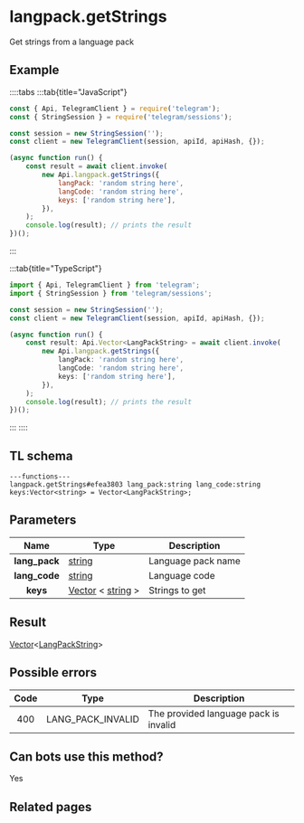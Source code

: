 # langpack.getStrings

Get strings from a language pack

## Example

::::tabs
:::tab{title="JavaScript"}

```js
const { Api, TelegramClient } = require('telegram');
const { StringSession } = require('telegram/sessions');

const session = new StringSession('');
const client = new TelegramClient(session, apiId, apiHash, {});

(async function run() {
    const result = await client.invoke(
        new Api.langpack.getStrings({
            langPack: 'random string here',
            langCode: 'random string here',
            keys: ['random string here'],
        }),
    );
    console.log(result); // prints the result
})();
```

:::

:::tab{title="TypeScript"}

```ts
import { Api, TelegramClient } from 'telegram';
import { StringSession } from 'telegram/sessions';

const session = new StringSession('');
const client = new TelegramClient(session, apiId, apiHash, {});

(async function run() {
    const result: Api.Vector<LangPackString> = await client.invoke(
        new Api.langpack.getStrings({
            langPack: 'random string here',
            langCode: 'random string here',
            keys: ['random string here'],
        }),
    );
    console.log(result); // prints the result
})();
```

:::
::::

## TL schema

```
---functions---
langpack.getStrings#efea3803 lang_pack:string lang_code:string keys:Vector<string> = Vector<LangPackString>;
```

## Parameters

|     Name      | Type                                                                                                    | Description        |
| :-----------: | ------------------------------------------------------------------------------------------------------- | ------------------ |
| **lang_pack** | [string](https://core.telegram.org/type/string)                                                         | Language pack name |
| **lang_code** | [string](https://core.telegram.org/type/string)                                                         | Language code      |
|   **keys**    | [Vector](https://core.telegram.org/type/Vector%20t) < [string](https://core.telegram.org/type/string) > | Strings to get     |

## Result

[Vector](https://core.telegram.org/type/Vector%20t)<[LangPackString](https://core.telegram.org/type/LangPackString)>

## Possible errors

| Code | Type              | Description                           |
| :--: | ----------------- | ------------------------------------- |
| 400  | LANG_PACK_INVALID | The provided language pack is invalid |

## Can bots use this method?

Yes

## Related pages
